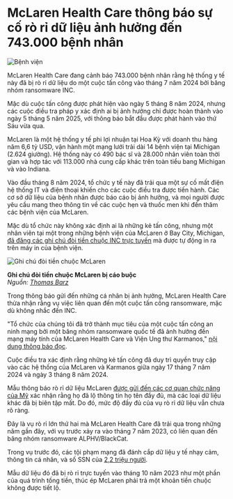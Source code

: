 # McLaren Health Care thông báo sự cố rò rỉ dữ liệu ảnh hưởng đến 743.000 bệnh nhân

![Bệnh viện](https://www.bleepstatic.com/content/hl-images/2024/09/18/Hospital.jpg)

McLaren Health Care đang cảnh báo 743.000 bệnh nhân rằng hệ thống y tế này đã bị rò rỉ dữ liệu do một cuộc tấn công vào tháng 7 năm 2024 bởi băng nhóm ransomware INC.

Mặc dù cuộc tấn công được phát hiện vào ngày 5 tháng 8 năm 2024, nhưng các cuộc điều tra pháp y xác định ai bị ảnh hưởng chỉ được hoàn thành vào ngày 5 tháng 5 năm 2025, với thông báo bắt đầu được phát hành vào thứ Sáu vừa qua.

McLaren là một hệ thống y tế phi lợi nhuận tại Hoa Kỳ với doanh thu hàng năm 6,6 tỷ USD, vận hành một mạng lưới trải dài 14 bệnh viện tại Michigan (2.624 giường). Hệ thống này có 490 bác sĩ và 28.000 nhân viên toàn thời gian và hợp tác với 113.000 nhà cung cấp khác trên toàn tiểu bang Michigan và vào Indiana.

Vào đầu tháng 8 năm 2024, tổ chức y tế này đã trải qua một sự cố mất điện hệ thống IT và điện thoại khiến cho các cuộc điều tra được tiến hành. Các cơ sở dữ liệu của bệnh nhân được báo cáo bị ảnh hưởng, và mọi người được yêu cầu mang theo thông tin về các cuộc hẹn và thuốc men khi đến thăm các bệnh viện của McLaren.

Mặc dù tổ chức này không xác định ai là những kẻ tấn công, nhưng một nhân viên tại một trong những bệnh viện của McLaren ở Bay City, Michigan, [đã đăng các ghi chú đòi tiền chuộc INC trực tuyến](https://www.bleepingcomputer.com/news/security/mclaren-hospitals-disruption-linked-to-inc-ransomware-attack/) mà được tự động in ra trên máy in của bệnh viện.

![Ghi chú đòi tiền chuộc McLaren](https://www.bleepstatic.com/images/news/u/1109292/2024/McLaren-ransom-note.jpg)

**Ghi chú đòi tiền chuộc McLaren bị cáo buộc**  
_Nguồn: [Thomas Barz](https://x.com/thomasbarzaf/status/1820500522379698289)_

Trong thông báo gửi đến những cá nhân bị ảnh hưởng, McLaren Health Care thừa nhận rằng vụ việc liên quan đến một cuộc tấn công ransomware, mặc dù không nhắc đến INC.

"Tổ chức của chúng tôi đã trở thành mục tiêu của một cuộc tấn công an ninh mạng bởi một băng nhóm ransomware quốc tế đã ảnh hưởng đến mạng máy tính của McLaren Health Care và Viện Ung thư Karmanos," [nội dung thông báo đọc](https://www.maine.gov/cgi-bin/agviewerad/ret?loc=2734).

Cuộc điều tra xác định rằng những kẻ tấn công đã duy trì quyền truy cập vào các hệ thống của McLaren và Karmanos giữa ngày 17 tháng 7 năm 2024 và ngày 3 tháng 8 năm 2024.

Mẫu thông báo rò rỉ dữ liệu McLaren [được gửi đến các cơ quan chức năng của Mỹ](https://www.maine.gov/agviewer/content/ag/985235c7-cb95-4be2-8792-a1252b4f8318/79a56f34-ffbe-4621-a74c-9b1e49477904.html) xác nhận rằng họ đã lộ thông tin họ tên đầy đủ, mà các loại dữ liệu khác đã bị biên tập mất. Do đó, mức độ đầy đủ của vụ rò rỉ dữ liệu vẫn chưa rõ ràng.

Đây là vụ rò rỉ lớn thứ hai mà McLaren Health Care đã trải qua trong những năm gần đây, với vụ trước xảy ra vào tháng 7 năm 2023, có liên quan đến băng nhóm ransomware ALPHV/BlackCat.

Trong vụ trước đó, các tội phạm mạng đã đánh cắp dữ liệu y tế nhạy cảm, thông tin cá nhân, và số SSN của [2,2 triệu người](https://www.bleepingcomputer.com/news/security/mclaren-health-care-says-data-breach-impacted-22-million-people/).

Mẫu dữ liệu đó đã bị rò rỉ trực tuyến vào tháng 10 năm 2023 như một phần của quá trình tống tiền, thúc ép McLaren phải trả một khoản tiền chuộc không được tiết lộ.